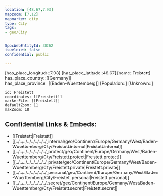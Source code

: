 ```yaml
---
location: [48.67,7.93] 
mapzoom: [7,12] 
mapmarker: city 
type: City
tags:
- geo/City


SpocWebEntityId: 30262
isDeleted: false
confidential: public

---
```

[has_place_longitude::7.93] 
[has_place_latitude::48.67] 
[name::Freistett] 
has_place_country:: [[Germany]]  
has_place_province:: [[Baden-Wuerttemberg]] 
[Population::] 
[Unknown::] 


```leaflet
id: Freistett
coordinates: [[Freistett]] 
markerFile: [[Freistett]] 
defaultZoom: 11 
maxZoom: 18
```


## Confidential Links & Embeds: 
- [[Freistett|Freistett]]  
- [[../../../../../../../../_internal/geo/Continent/Europe/Germany/West/Baden-Wuerttemberg/City/Freistett.internal|Freistett.internal]] 
- [[../../../../../../../../_protect/geo/Continent/Europe/Germany/West/Baden-Wuerttemberg/City/Freistett.protect|Freistett.protect]] 
- [[../../../../../../../../_private/geo/Continent/Europe/Germany/West/Baden-Wuerttemberg/City/Freistett.private|Freistett.private]] 
- [[../../../../../../../../_personal/geo/Continent/Europe/Germany/West/Baden-Wuerttemberg/City/Freistett.personal|Freistett.personal]] 
- [[../../../../../../../../_secret/geo/Continent/Europe/Germany/West/Baden-Wuerttemberg/City/Freistett.secret|Freistett.secret]] 
